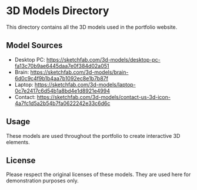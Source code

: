 # 3D Models Directory

This directory contains all the 3D models used in the portfolio website.

## Model Sources

- Desktop PC: https://sketchfab.com/3d-models/desktop-pc-fa13c70b9ae6445daa7e0f384d02a051
- Brain: https://sketchfab.com/3d-models/brain-6d0c9c4f9b1b4aa7b1092ec8e1b7b87f
- Laptop: https://sketchfab.com/3d-models/laptop-0c7e2417c6d54b1a8bd4e1d8921e4994
- Contact: https://sketchfab.com/3d-models/contact-us-3d-icon-4a7fc1d5a2b54b7fa0622242e33c6d6c

## Usage

These models are used throughout the portfolio to create interactive 3D elements.

## License

Please respect the original licenses of these models. They are used here for demonstration purposes only.

